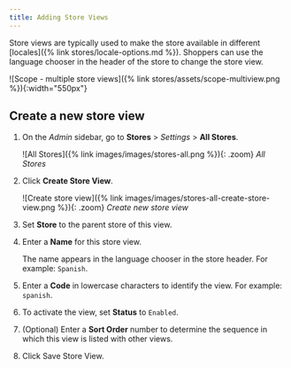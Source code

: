 ```yaml
---
title: Adding Store Views
---
```


Store views are typically used to make the store available in different [locales]({% link stores/locale-options.md %}). Shoppers can use the language chooser in the header of the store to change the store view.

![Scope - multiple store views]({% link stores/assets/scope-multiview.png %}){:width="550px"}

## Create a new store view

1. On the _Admin_ sidebar, go to **Stores** > _Settings_ > **All Stores**.

    ![All Stores]({% link images/images/stores-all.png %}){: .zoom}
    _All Stores_

1. Click **Create Store View**.

    ![Create store view]({% link images/images/stores-all-create-store-view.png %}){: .zoom}
    _Create new store view_

1. Set **Store** to the parent store of this view.

1. Enter a **Name** for this store view.

   The name appears in the language chooser in the store header. For example: `Spanish`.

1. Enter a **Code** in lowercase characters to identify the view. For example: `spanish`.

1. To activate the view, set **Status** to `Enabled`.

1. (Optional) Enter a **Sort Order** number to determine the sequence in which this view is listed with other views.

1. Click <span class="btn">Save Store View</span>.
